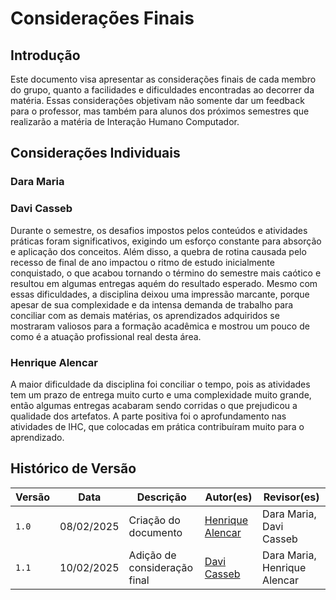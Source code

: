 # **Considerações Finais**

## **Introdução**

Este documento visa apresentar as considerações finais de cada membro do grupo, quanto a facilidades e dificuldades encontradas ao decorrer da matéria. Essas considerações objetivam não somente dar um feedback para o professor, mas também para alunos dos próximos semestres que realizarão a matéria de Interação Humano Computador.

## **Considerações Individuais**

### **Dara Maria**

### **Davi Casseb**

Durante o semestre, os desafios impostos pelos conteúdos e atividades práticas foram significativos, exigindo um esforço constante para absorção e aplicação dos conceitos. Além disso, a quebra de rotina causada pelo recesso de final de ano impactou o ritmo de estudo inicialmente conquistado, o que acabou tornando o término do semestre mais caótico e resultou em algumas entregas aquém do resultado esperado. Mesmo com essas dificuldades, a disciplina deixou uma impressão marcante, porque apesar de sua complexidade e da intensa demanda de trabalho para conciliar com as demais matérias, os aprendizados adquiridos se mostraram valiosos para a formação acadêmica e mostrou um pouco de como é a atuação profissional real desta área.

### **Henrique Alencar**

A maior dificuldade da disciplina foi conciliar o tempo, pois as atividades tem um prazo de entrega muito curto e uma complexidade muito grande, então algumas entregas acabaram sendo corridas o que prejudicou a qualidade dos artefatos. A parte positiva foi o aprofundamento nas atividades de IHC, que colocadas em prática contribuíram muito para o aprendizado.

## **Histórico de Versão**

| Versão | Data       | Descrição                             | Autor(es)                                       | Revisor(es)             |
| ------ | ---------- | ------------------------------------- | ----------------------------------------------- | ----------------------- |
| `1.0`  | 08/02/2025 | Criação do documento                  | [Henrique Alencar](https://github.com/henryqma) | Dara Maria, Davi Casseb |
| `1.1`  | 10/02/2025 | Adição de consideração final                 | [Davi Casseb](https://github.com/dcasseb) | Dara Maria, Henrique Alencar |
